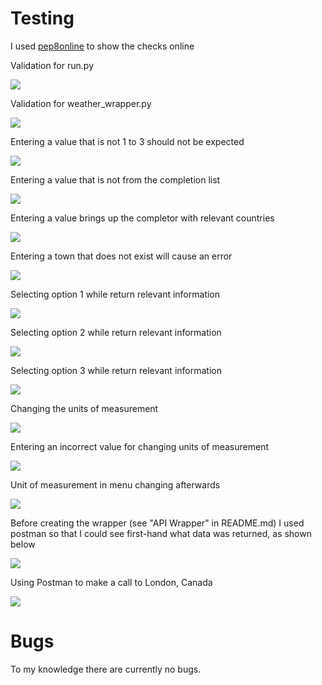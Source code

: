 # Testing
I used [pep8online](http://pep8online.com/checkresult) to show the checks online

Validation for run.py

![](documentation/testing-8.png)

Validation for weather_wrapper.py

![](documentation/testing-9.png)



Entering a value that is not 1 to 3 should not be expected

![](documentation/testing-1.png)


Entering a value that is not from the completion list

![](documentation/testing-2.png)


Entering a value brings up the completor with relevant countries

![](documentation/testing-3.png)


Entering a town that does not exist will cause an error

![](documentation/testing-4.png)


Selecting option 1 while return relevant information

![](documentation/testing-5.png)


Selecting option 2 while return relevant information

![](documentation/testing-6.png)


Selecting option 3 while return relevant information

![](documentation/testing-7.png)


Changing the units of measurement

![](documentation/units-menu.png)


Entering an incorrect value for changing units of measurement

![](documentation/units-fail.png)


Unit of measurement in menu changing afterwards

![](documentation/menu-imperial.png)


Before creating the wrapper (see "API Wrapper" in README.md) I used postman so that I could see first-hand what data was returned, as shown below

![](documentation/postman-checking.png)


Using Postman to make a call to London, Canada

![](documentation/postman-canada-london-correct.png)

# Bugs
To my knowledge there are currently no bugs.